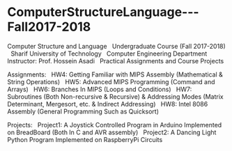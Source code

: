 # ComputerStructureLanguage---Fall2017-2018 
Computer Structure and Language &nbsp;
Undergraduate Course (Fall 2017-2018) &nbsp;
Sharif University of Technology &nbsp;
Computer Engineering Department &nbsp;
Instructor: Prof. Hossein Asadi &nbsp;
Practical Assignments and Course Projects 


Assignments: &nbsp;
	HW4: Getting Familiar with MIPS Assembly (Mathematical & String Operations) &nbsp;
	HW5: Advanced MIPS Programming (Command and Arrays) &nbsp;
	HW6: Branches In MIPS (Loops and Conditions) &nbsp;
	HW7: Subroutines (Both Non-recursive & Recursive) & Addressing Modes (Matrix Determinant, Mergesort, etc. & Indirect Addressing) &nbsp;
	HW8: Intel 8086 Assembly (General Programming Such as Quicksort)

Projects: &nbsp;
	Project1: A Joystick Controlled Program in Arduino Implemented on BreadBoard (Both In C and AVR assembly) &nbsp;
	Project2: A Dancing Light Python Program Implemented on RaspberryPi Circuits



